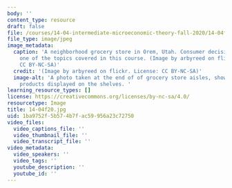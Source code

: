 ```yaml
---
body: ''
content_type: resource
draft: false
file: /courses/14-04-intermediate-microeconomic-theory-fall-2020/14-04f20.jpg
file_type: image/jpeg
image_metadata:
  caption: 'A neighborhood grocery store in Orem, Utah. Consumer decision-making is
    one of the topics covered in this course. (Image by arbyreed on flickr. License:
    CC BY-NC-SA)'
  credit: '(Image by arbyreed on flickr. License: CC BY-NC-SA)'
  image-alt: 'A photo taken at the end of of grocery store aisles, showing countless
    products displayed on the shelves. '
learning_resource_types: []
license: https://creativecommons.org/licenses/by-nc-sa/4.0/
resourcetype: Image
title: 14-04f20.jpg
uid: 1ba9752f-5b57-4b7f-ac59-956a23c72750
video_files:
  video_captions_file: ''
  video_thumbnail_file: ''
  video_transcript_file: ''
video_metadata:
  video_speakers: ''
  video_tags: ''
  youtube_description: ''
  youtube_id: ''
---
```

